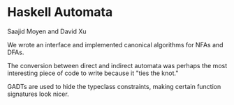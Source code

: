 Haskell Automata
================

Saajid Moyen and David Xu

We wrote an interface and implemented canonical algorithms for NFAs and DFAs.

The conversion between direct and indirect automata was perhaps the most
interesting piece of code to write because it "ties the knot."

GADTs are used to hide the typeclass constraints, making certain function
signatures look nicer.
